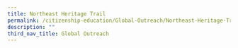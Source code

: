 ```yaml
---
title: Northeast Heritage Trail
permalink: /citizenship-education/Global-Outreach/Northeast-Heritage-Trail/
description: ""
third_nav_title: Global Outreach
---
```

